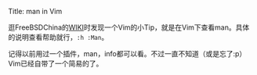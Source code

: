 Title: man in Vim

逛FreeBSDChina的[WIKI][1]时发现一个Vim的小Tip，就是在Vim下查看man。具体的说明查看帮助就行，`:h :Man`。

记得以前用过一个插件，man，info都可以看。不过一直不知道（或是忘了:p）Vim已经自带了一个简易的了。 

   [1]: http://wiki.freebsdchina.org/doc/d/freebsd_doc

